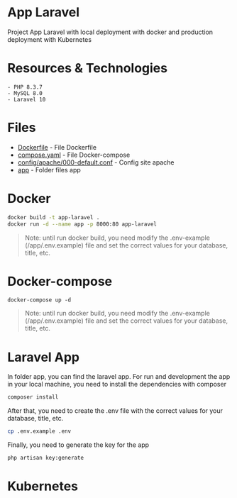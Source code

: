 # App Laravel

Project App Laravel with local deployment with docker and production deployment with Kubernetes

# Resources & Technologies

    - PHP 8.3.7
    - MySQL 8.0
    - Laravel 10

# Files

- [Dockerfile](Dockerfile) - File Dockerfile
- [compose.yaml](compose.yaml) - File Docker-compose
- [config/apache/000-default.conf](config/apache/000-default.conf) - Config site apache
- [app](app) - Folder files app

# Docker

```bash
docker build -t app-laravel .
docker run -d --name app -p 8000:80 app-laravel
```
>Note: until run docker build, you need modify the .env-example (/app/.env.example) file and set the correct values for your database, title, etc.

# Docker-compose

```
docker-compose up -d
```
>Note: until run docker build, you need modify the .env-example (/app/.env.example) file and set the correct values for your database, title, etc.

# Laravel App

In folder app, you can find the laravel app.
For run and development the app in your local machine, you need to install the dependencies with composer

```bash
composer install
```
After that, you need to create the .env file with the correct values for your database, title, etc.

```bash
cp .env.example .env
```
Finally, you need to generate the key for the app

```bash
php artisan key:generate
```

# Kubernetes
